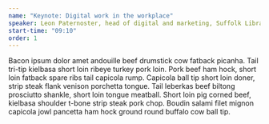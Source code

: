 ```yaml
---
name: "Keynote: Digital work in the workplace"
speaker: Leon Paternoster, head of digital and marketing, Suffolk Libraries
start-time: "09:10"
order: 1
---
```


Bacon ipsum dolor amet andouille beef drumstick cow fatback picanha. Tail tri-tip kielbasa short loin ribeye turkey pork loin. Pork beef ham hock, short loin fatback spare ribs tail capicola rump. Capicola ball tip short loin doner, strip steak flank venison porchetta tongue. Tail leberkas beef biltong prosciutto shankle, short loin tongue meatball. Short loin pig corned beef, kielbasa shoulder t-bone strip steak pork chop. Boudin salami filet mignon capicola jowl pancetta ham hock ground round buffalo cow ball tip.
